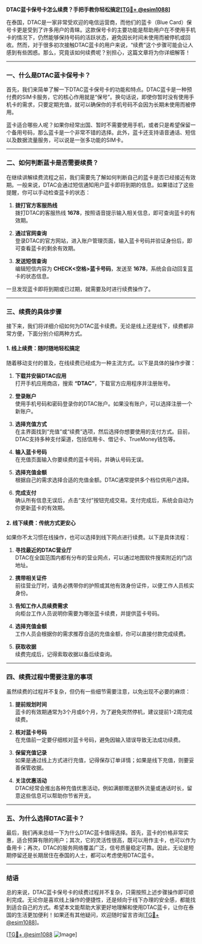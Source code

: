 **DTAC蓝卡保号卡怎么续费？手把手教你轻松搞定[[TG💪+ @esim1088](https://t.me/s/esim1088)]**

在泰国，DTAC是一家非常受欢迎的电信运营商，而他们的蓝卡（Blue Card）保号卡更是受到了许多用户的青睐。这款保号卡的主要功能是帮助用户在不使用手机卡的情况下，仍然能够保持号码的活跃状态，避免因长时间未使用而被停机或回收。然而，对于很多初次接触DTAC蓝卡的用户来说，“续费”这个步骤可能会让人感到有些困惑。那么，究竟该如何续费呢？别担心，这篇文章将为你详细解答！

---

### **一、什么是DTAC蓝卡保号卡？**

首先，我们来简单了解一下DTAC蓝卡保号卡的功能和特点。DTAC蓝卡是一种预付费的SIM卡服务，它的核心作用就是“保号”。换句话说，即使你暂时没有使用手机卡的需求，只要定期充值，就可以确保你的手机号码不会因为长期未使用而被停用。

蓝卡适合哪些人呢？如果你经常出国、暂时不需要使用手机，或者只是希望保留一个备用号码，那么蓝卡是一个非常不错的选择。此外，蓝卡还支持语音通话、短信以及数据流量服务，可以说是一张多功能的SIM卡。

---

### **二、如何判断蓝卡是否需要续费？**

在继续讲解续费流程之前，我们需要先了解如何判断自己的蓝卡是否已经接近有效期。一般来说，DTAC会通过短信通知用户蓝卡即将到期的信息。如果错过了这些提醒，你可以手动检查蓝卡的状态：

1. **拨打官方客服热线**  
   拨打DTAC的客服热线 **1678**，按照语音提示输入相关信息，即可查询蓝卡的有效期。

2. **通过官网查询**  
   登录DTAC的官方网站，进入账户管理页面，输入蓝卡号码并验证身份后，即可查看蓝卡的剩余有效期。

3. **发送短信查询**  
   编辑短信内容为 **CHECK<空格>蓝卡号码**，发送至 **1678**，系统会自动回复蓝卡的状态信息。

一旦发现蓝卡即将到期或已过期，就需要及时进行续费操作了。

---

### **三、续费的具体步骤**

接下来，我们将详细介绍如何为DTAC蓝卡续费。无论是线上还是线下，续费都非常方便，下面分别介绍两种方式。

#### **1. 线上续费：随时随地轻松搞定**

随着移动支付的普及，在线续费已经成为一种主流方式。以下是具体的操作步骤：

1. **下载并安装DTAC应用**  
   打开手机应用商店，搜索 **“DTAC”**，下载官方应用程序并注册账号。

2. **登录账户**  
   使用手机号码和密码登录你的DTAC账户。如果没有账户，可以选择注册一个新账户。

3. **选择充值方式**  
   在主界面找到“充值”或“续费”选项，然后选择你想要使用的支付方式。目前，DTAC支持多种支付渠道，包括信用卡、借记卡、TrueMoney钱包等。

4. **输入蓝卡号码**  
   在充值页面输入你要续费的蓝卡号码，并确认号码无误。

5. **选择充值金额**  
   根据自己的需求选择合适的充值金额。DTAC通常提供多个档位供用户选择。

6. **完成支付**  
   确认所有信息无误后，点击“支付”按钮完成交易。支付完成后，系统会自动为你更新蓝卡的有效期。

#### **2. 线下续费：传统方式更安心**

如果你不太习惯在线操作，也可以选择到线下网点进行续费。以下是具体流程：

1. **寻找最近的DTAC营业厅**  
   DTAC在全国范围内都有分布的营业网点，可以通过地图软件搜索附近的门店地址。

2. **携带相关证件**  
   前往营业厅时，请务必携带你的护照或其他有效身份证件，以便工作人员核实身份。

3. **告知工作人员续费需求**  
   向柜台工作人员说明你需要为哪张蓝卡续费，并提供蓝卡号码。

4. **选择充值金额**  
   工作人员会根据你的需求推荐合适的充值金额，你可以直接付款完成续费。

5. **获取收据**  
   续费完成后，记得索取收据以备后续查询。

---

### **四、续费过程中需要注意的事项**

虽然续费的过程并不复杂，但仍有一些细节需要注意，以免出现不必要的麻烦：

1. **提前规划时间**  
   蓝卡的有效期通常为3个月或6个月，为了避免突然停机，建议提前1-2周完成续费。

2. **核对蓝卡号码**  
   在充值前一定要仔细核对蓝卡号码，避免因输入错误导致无法成功续费。

3. **保留充值记录**  
   如果是通过线上方式进行充值，记得保存订单详情；如果是线下充值，则要妥善保管收据。

4. **关注优惠活动**  
   DTAC经常会推出各种充值优惠活动，例如满额赠送额外流量或通话时长，留意这些信息可以帮助你节省开支。

---

### **五、为什么选择DTAC蓝卡？**

最后，我们再来总结一下为什么DTAC蓝卡值得选择。首先，蓝卡的价格非常实惠，适合预算有限的用户；其次，它的灵活性很高，既可以用作主卡，也可以作为备用卡；再次，DTAC的服务网络覆盖广泛，信号质量稳定可靠。因此，无论是短期停留还是长期居住在泰国的人士，都可以考虑使用DTAC蓝卡。

---

### **结语**

总的来说，DTAC蓝卡保号卡的续费过程并不复杂，只需按照上述步骤操作即可顺利完成。无论你是喜欢线上操作的便捷性，还是倾向于线下办理的安全感，都能找到适合自己的方式。希望本文能帮助大家更好地理解和使用DTAC蓝卡，让你在泰国的生活更加便利！如果还有其他疑问，欢迎随时留言咨询[[TG💪+ @esim1088](https://t.me/s/esim1088)]。

[[TG💪+ @esim1088](https://t.me/s/esim1088) ![Image](https://i.postimg.cc/4NQfJmqS/Snipaste-2025-05-13-00-14-12.png)]